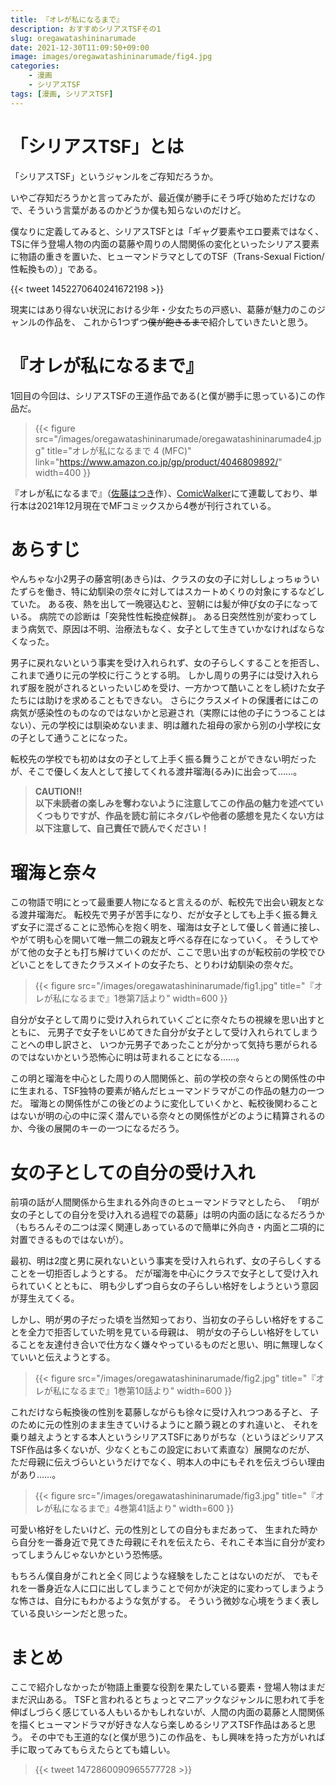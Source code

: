 ```yaml
---
title: 『オレが私になるまで』
description: おすすめシリアスTSFその1
slug: oregawatashininarumade
date: 2021-12-30T11:09:50+09:00
image: images/oregawatashininarumade/fig4.jpg
categories:
    - 漫画
    - シリアスTSF
tags: [漫画, シリアスTSF]
---
```

# 「シリアスTSF」とは

「シリアスTSF」というジャンルをご存知だろうか。

いやご存知だろうかと言ってみたが、最近僕が勝手にそう呼び始めただけなので、そういう言葉があるのかどうか僕も知らないのだけど。

僕なりに定義してみると、シリアスTSFとは「ギャグ要素やエロ要素ではなく、TSに伴う登場人物の内面の葛藤や周りの人間関係の変化といったシリアス要素に物語の重きを置いた、ヒューマンドラマとしてのTSF（Trans-Sexual Fiction/性転換もの）」である。

{{< tweet 1452270640241672198 >}}

現実にはあり得ない状況における少年・少女たちの戸惑い、葛藤が魅力のこのジャンルの作品を、
これから1つずつ~~僕が飽きるまで~~紹介していきたいと思う。

# 『オレが私になるまで』
1回目の今回は、シリアスTSFの王道作品である(と僕が勝手に思っている)この作品だ。
>{{< figure
    src="/images/oregawatashininarumade/oregawatashininarumade4.jpg"
    title="オレが私になるまで 4 (MFC)"
    link="https://www.amazon.co.jp/gp/product/4046809892/"
    width=400
>}}

『オレが私になるまで』（[佐藤はつき](https://twitter.com/hatukisu?s=20)作）、[ComicWalker](https://comic-walker.com/contents/detail/KDCW_MF00000120010000_68/)にて連載しており、単行本は2021年12月現在でMFコミックスから4巻が刊行されている。

# あらすじ
やんちゃな小2男子の藤宮明(あきら)は、クラスの女の子に対ししょっちゅういたずらを働き、特に幼馴染の奈々に対してはスカートめくりの対象にするなどしていた。
ある夜、熱を出して一晩寝込むと、翌朝には髪が伸び女の子になっている。
病院での診断は「突発性性転換症候群」。
ある日突然性別が変わってしまう病気で、原因は不明、治療法もなく、女子として生きていかなければならなくなった。

男子に戻れないという事実を受け入れられず、女の子らしくすることを拒否し、これまで通りに元の学校に行こうとする明。
しかし周りの男子には受け入れられず服を脱がされるといったいじめを受け、一方かつて酷いことをし続けた女子たちには助けを求めることもできない。
さらにクラスメイトの保護者にはこの病気が感染性のものなのではないかと忌避され（実際には他の子にうつることはない）、元の学校には馴染めないまま、明は離れた祖母の家から別の小学校に女の子として通うことになった。

転校先の学校でも初めは女の子として上手く振る舞うことができない明だったが、そこで優しく友人として接してくれる渡井瑠海(るみ)に出会って……。


>**CAUTION!!**  
>**以下未読者の楽しみを奪わないように注意してこの作品の魅力を述べていくつもりですが、作品を読む前にネタバレや他者の感想を見たくない方は以下注意して、自己責任で読んでください！**


# 瑠海と奈々
この物語で明にとって最重要人物になると言えるのが、転校先で出会い親友となる渡井瑠海だ。
転校先で男子が苦手になり、だが女子としても上手く振る舞えず女子に混ざることに恐怖心を抱く明を、瑠海は女子として優しく普通に接し、やがて明も心を開いて唯一無二の親友と呼べる存在になっていく。
そうしてやがて他の女子とも打ち解けていくのだが、ここで思い出すのが転校前の学校でひどいことをしてきたクラスメイトの女子たち、とりわけ幼馴染の奈々だ。
>{{< figure
    src="/images/oregawatashininarumade/fig1.jpg"
    title="『オレが私になるまで』1巻第7話より"
    width=600
>}}

自分が女子として周りに受け入れられていくごとに奈々たちの視線を思い出すとともに、
元男子で女子をいじめてきた自分が女子として受け入れられてしまうことへの申し訳さと、
いつか元男子であったことが分かって気持ち悪がられるのではないかという恐怖心に明は苛まれることになる……。

この明と瑠海を中心とした周りの人間関係と、前の学校の奈々らとの関係性の中に生まれる、TSF独特の要素が絡んだヒューマンドラマがこの作品の魅力の一つだ。
瑠海との関係性がこの後どのように変化していくかと、転校後関わることはないが明の心の中に深く潜んでいる奈々との関係性がどのように精算されるのか、今後の展開のキーの一つになるだろう。

# 女の子としての自分の受け入れ
前項の話が人間関係から生まれる外向きのヒューマンドラマとしたら、
「明が女の子としての自分を受け入れる過程での葛藤」は明の内面の話になるだろうか（もちろんその二つは深く関連しあっているので簡単に外向き・内面と二項的に対置できるものではないが）。

最初、明は2度と男に戻れないという事実を受け入れられず、女の子らしくすることを一切拒否しようとする。
だが瑠海を中心にクラスで女子として受け入れられていくとともに、
明も少しずつ自ら女の子らしい格好をしようという意図が芽生えてくる。

しかし、明が男の子だった頃を当然知っており、当初女の子らしい格好をすることを全力で拒否していた明を見ている母親は、
明が女の子らしい格好をしていることを友達付き合いで仕方なく嫌々やっているものだと思い、明に無理しなくていいと伝えようとする。

>{{< figure
     src="/images/oregawatashininarumade/fig2.jpg"
     title="『オレが私になるまで』1巻第10話より"
     width=600
>}}

これだけなら転換後の性別を葛藤しながらも徐々に受け入れつつある子と、
子のために元の性別のまま生きていけるようにと願う親とのすれ違いと、
それを乗り越えようとする本人というシリアスTSFにありがちな（というほどシリアスTSF作品は多くないが、少なくともこの設定において素直な）展開なのだが、
ただ母親に伝えづらいというだけでなく、明本人の中にもそれを伝えづらい理由があり……。

>{{< figure
     src="/images/oregawatashininarumade/fig3.jpg"
     title="『オレが私になるまで』4巻第41話より"
     width=600
>}}

可愛い格好をしたいけど、元の性別としての自分もまだあって、
生まれた時から自分を一番身近で見てきた母親にそれを伝えたら、それこそ本当に自分が変わってしまうんじゃないかという恐怖感。

もちろん僕自身がこれと全く同じような経験をしたことはないのだが、
でもそれを一番身近な人に口に出してしまうことで何かが決定的に変わってしまうような怖さは、自分にもわかるような気がする。
そういう微妙な心境をうまく表している良いシーンだと思った。

# まとめ
ここで紹介しなかったが物語上重要な役割を果たしている要素・登場人物はまだまだ沢山ある。
TSFと言われるとちょっとマニアックなジャンルに思われて手を伸ばしづらく感じている人もいるかもしれないが、人間の内面の葛藤と人間関係を描くヒューマンドラマが好きな人なら楽しめるシリアスTSF作品はあると思う。
その中でも王道的な(と僕が思う)この作品を、もし興味を持った方がいれば手に取ってみてもらえたらとても嬉しい。

>{{< tweet 1472860090965577728 >}}

